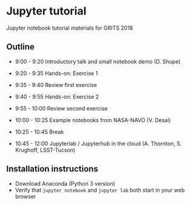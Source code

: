 # Jupyter tutorial

Jupyter notebook tutorial materials for GRITS 2018

## Outline

* 9:00 - 9:20 Introductory talk and small notebook demo (D. Shupe)
* 9:20 - 9:35 Hands-on: Exercise 1
* 9:35 - 9:40 Review first exercise
* 9:40 - 9:55 Hands-on: Exercise 2
* 9:55 - 10:00 Review second exercise
* 10:00 - 10:25 Example notebooks from NASA-NAVO (V. Desai)

* 10:25 - 10:45 Break

* 10:45 - 12:00 Jupyterlab / Jupyterhub in the cloud (A. Thornton, S. Krughoff, LSST-Tucson)

## Installation instructions

* Download Anaconda (Python 3 version)
* Verify that `jupyter notebook` and `jupyter lab` both start in your web browser

